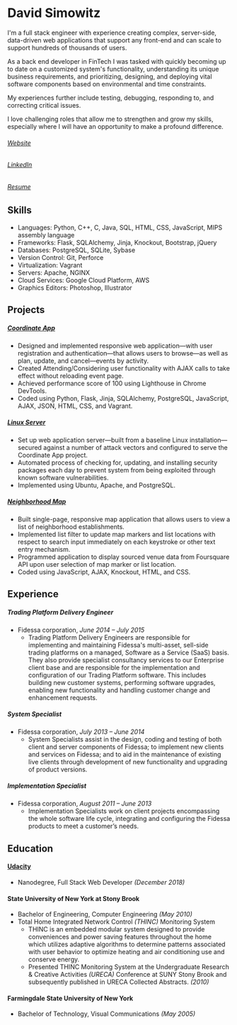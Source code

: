 David Simowitz
==============

I'm a full stack engineer with experience creating complex, server-side, data-driven web applications that support any front-end and can scale to support hundreds of thousands of users.

As a back end developer in FinTech I was tasked with quickly becoming up to date on a customized system's functionality, understanding its unique business requirements, and prioritizing, designing, and deploying vital software components based on environmental and time constraints.

My experiences further include testing, debugging, responding to, and correcting critical issues.

I love challenging roles that allow me to strengthen and grow my skills, especially where I will have an opportunity to make a profound difference.


###### [Website](http://www.davidsimowitz.com)
###### [LinkedIn](https://www.linkedin.com/in/davidsimowitz)
###### [Resume](https://github.com/davidsimowitz/about-me/blob/master/david_simowitz_resume.pdf)


Skills
------
- Languages: Python, C++, C, Java, SQL, HTML, CSS, JavaScript, MIPS assembly language
- Frameworks: Flask, SQLAlchemy, Jinja, Knockout, Bootstrap, jQuery
- Databases: PostgreSQL, SQLite, Sybase
- Version Control: Git, Perforce
- Virtualization: Vagrant
- Servers: Apache, NGINX
- Cloud Services: Google Cloud Platform, AWS
- Graphics Editors: Photoshop, Illustrator


Projects
--------
##### [Coordinate App](http://itemcatalog.com.35.168.251.43.xip.io/)
- Designed and implemented responsive web application—with user registration and authentication—that allows users to browse—as well as plan, update, and cancel—events by activity.
- Created Attending/Considering user functionality with AJAX calls to take effect without reloading event page.
- Achieved performance score of 100 using Lighthouse in Chrome DevTools.
- Coded using Python, Flask, Jinja, SQLAlchemy, PostgreSQL, JavaScript, AJAX, JSON, HTML, CSS, and Vagrant.


##### [Linux Server](http://itemcatalog.com.35.168.251.43.xip.io/)
- Set up web application server—built from a baseline Linux installation—secured against a number of attack vectors and configured to serve the Coordinate App project.
- Automated process of checking for, updating, and installing security packages each day to prevent system from being exploited through known software vulnerabilities.
- Implemented using Ubuntu, Apache, and PostgreSQL.


##### [Neighborhood Map](http://www.davidsimowitz.com/neighborhood-map/index.html)
- Built single-page, responsive map application that allows users to view a list of neighborhood establishments.
- Implemented list filter to update map markers and list locations with respect to search input immediately on each keystroke or other text entry mechanism.
- Programmed application to display sourced venue data from Foursquare API upon user selection of map marker or list location.
- Coded using JavaScript, AJAX, Knockout, HTML, and CSS.


Experience
----------
##### Trading Platform Delivery Engineer
- Fidessa corporation, _June 2014 – July 2015_
    - Trading Platform Delivery Engineers are responsible for implementing and maintaining Fidessa's multi-asset, sell-side trading platforms on a managed, Software as a Service (SaaS) basis. They also provide specialist consultancy services to our Enterprise client base and are responsible for the implementation and configuration of our Trading Platform software. This includes building new customer systems, performing software upgrades, enabling new functionality and handling customer change and enhancement requests.


##### System Specialist
- Fidessa corporation, _July 2013 – June 2014_
    - System Specialists assist in the design, coding and testing of both client and server components of Fidessa; to implement new clients and services on Fidessa; and to aid in the maintenance of existing live clients through development of new functionality and upgrading of product versions.


##### Implementation Specialist
- Fidessa corporation, _August 2011 – June 2013_
    - Implementation Specialists work on client projects encompassing the whole software life cycle, integrating and configuring the Fidessa products to meet a customer’s needs.


Education
---------
#### [Udacity](https://www.udacity.com/)
- Nanodegree, Full Stack Web Developer _(December 2018)_


#### State University of New York at Stony Brook
- Bachelor of Engineering, Computer Engineering _(May 2010)_
- Total Home Integrated Network Control _(THINC)_ Monitoring System
     - THINC is an embedded modular system designed to provide conveniences and power saving features throughout the home which utilizes adaptive algorithms to determine patterns associated with user behavior to optimize heating and air conditioning use and conserve energy.
     - Presented THINC Monitoring System at the Undergraduate Research & Creative Activities _(URECA)_ Conference at SUNY Stony Brook and subsequently published in URECA Collected Abstracts. _(2010)_


#### Farmingdale State University of New York
- Bachelor of Technology, Visual Communications _(May 2005)_
